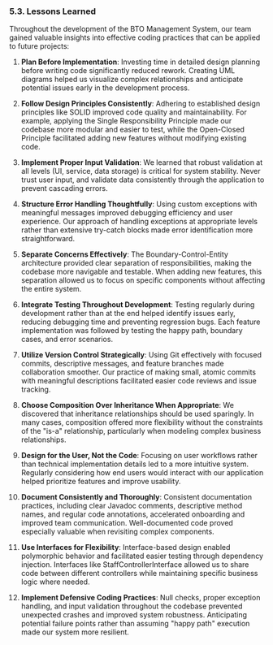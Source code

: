 ### 5.3. Lessons Learned

Throughout the development of the BTO Management System, our team gained valuable insights into effective coding practices that can be applied to future projects:

1. **Plan Before Implementation**:
   Investing time in detailed design planning before writing code significantly reduced rework. Creating UML diagrams helped us visualize complex relationships and anticipate potential issues early in the development process.

2. **Follow Design Principles Consistently**:
   Adhering to established design principles like SOLID improved code quality and maintainability. For example, applying the Single Responsibility Principle made our codebase more modular and easier to test, while the Open-Closed Principle facilitated adding new features without modifying existing code.

3. **Implement Proper Input Validation**:
   We learned that robust validation at all levels (UI, service, data storage) is critical for system stability. Never trust user input, and validate data consistently through the application to prevent cascading errors.

4. **Structure Error Handling Thoughtfully**:
   Using custom exceptions with meaningful messages improved debugging efficiency and user experience. Our approach of handling exceptions at appropriate levels rather than extensive try-catch blocks made error identification more straightforward.

5. **Separate Concerns Effectively**:
   The Boundary-Control-Entity architecture provided clear separation of responsibilities, making the codebase more navigable and testable. When adding new features, this separation allowed us to focus on specific components without affecting the entire system.

6. **Integrate Testing Throughout Development**:
   Testing regularly during development rather than at the end helped identify issues early, reducing debugging time and preventing regression bugs. Each feature implementation was followed by testing the happy path, boundary cases, and error scenarios.

7. **Utilize Version Control Strategically**:
   Using Git effectively with focused commits, descriptive messages, and feature branches made collaboration smoother. Our practice of making small, atomic commits with meaningful descriptions facilitated easier code reviews and issue tracking.

8. **Choose Composition Over Inheritance When Appropriate**:
   We discovered that inheritance relationships should be used sparingly. In many cases, composition offered more flexibility without the constraints of the "is-a" relationship, particularly when modeling complex business relationships.

9. **Design for the User, Not the Code**:
   Focusing on user workflows rather than technical implementation details led to a more intuitive system. Regularly considering how end users would interact with our application helped prioritize features and improve usability.

10. **Document Consistently and Thoroughly**:
    Consistent documentation practices, including clear Javadoc comments, descriptive method names, and regular code annotations, accelerated onboarding and improved team communication. Well-documented code proved especially valuable when revisiting complex components.

11. **Use Interfaces for Flexibility**:
    Interface-based design enabled polymorphic behavior and facilitated easier testing through dependency injection. Interfaces like StaffControllerInterface allowed us to share code between different controllers while maintaining specific business logic where needed.

12. **Implement Defensive Coding Practices**:
    Null checks, proper exception handling, and input validation throughout the codebase prevented unexpected crashes and improved system robustness. Anticipating potential failure points rather than assuming "happy path" execution made our system more resilient.